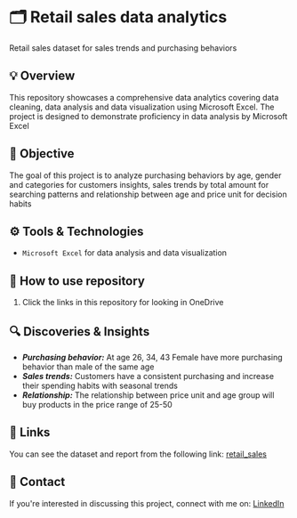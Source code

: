 # :card_index_dividers: Retail sales data analytics
Retail sales dataset for sales trends and purchasing behaviors

## :bulb: Overview
This repository showcases a comprehensive data analytics covering data cleaning, data analysis and data visualization using Microsoft Excel. The project is designed to demonstrate proficiency in data analysis by Microsoft Excel

## :brain: Objective
The goal of this project is to analyze purchasing behaviors by age, gender and categories for customers insights, sales trends by total amount for searching patterns and relationship between age and price unit for decision habits

## :gear: Tools & Technologies
- `Microsoft Excel` for data analysis and data visualization

## :jigsaw: How to use repository
1. Click the links in this repository for looking in OneDrive

## :mag: Discoveries & Insights
- **_Purchasing behavior:_** At age 26, 34, 43 Female have more purchasing behavior than male of the same age
- **_Sales trends:_** Customers have a consistent purchasing and increase their spending habits with seasonal trends
- **_Relationship:_** The relationship between price unit and age group will buy products in the price range of 25-50

## :link: Links
You can see the dataset and report from the following link: [retail_sales](https://1drv.ms/f/c/769541ab1889c03b/EjIxnaDtUk5MpMEyOdJji9gBuJMRrt8gSxHTYvujS2oDhA?e=W38EwX)

## :bust_in_silhouette: Contact
If you're interested in discussing this project, connect with me on: [LinkedIn](https://www.linkedin.com/in/worawoot-reungsamanmaitree-2ab6852ab/)
